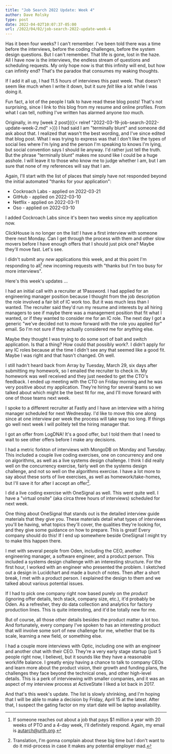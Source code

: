 ```yaml
---
title: "Job Search 2022 Update: Week 4"
author: Dave Rolsky
type: post
date: 2022-04-02T10:07:37-05:00
url: /2022/04/02/job-search-2022-update-week-4
---
```


Has it been four weeks? I can't remember. I've been told there was a time
before the interviews, before the coding challenges, before the system design
questions. But I can't remember. That life is gone, lost in the haze. All I
have now is the interviews, the endless stream of questions and scheduling
requests. My only hope now is that this infinity will end, but how can
infinity end? That's the paradox that consumes my waking thoughts.

If I add it all up, I had 11.5 hours of interviews this past week. That
doesn't seem like much when I write it down, but it sure _felt_ like a lot
while I was doing it.

Fun fact, a lot of the people I talk to have read these blog posts! That's not
surprising, since I link to this blog from my resume and online profiles. From
what I can tell, nothing I've written has alarmed anyone _too_ much.

Originally, in my [week 2 post]({{< relref
"2022-03-19-job-search-2022-update-week-2.md" >}}) I had said I am "terminally
blunt" and someone did ask about that. I realized that wasn't the best
wording, and I've since edited that blog post. What I was trying to express
was that I don't like the types of social lies where I'm lying and the person
I'm speaking to knows I'm lying, but social convention says I should lie
anyway. I'd rather just tell the truth. But the phrase "terminally blunt"
makes me sound like I could be a huge asshole. I will leave it to those who
know me to judge whether I am, but I am sure that none of my references will
say that I am.

Again, I'll start with the list of places that simply have not responded
beyond the initial automated "thanks for your application":

* Cockroach Labs - applied on 2022-03-21
* GitHub - applied on 2022-03-10
* Netflix - applied on 2022-03-11
* Oso - applied on 2022-03-10

I added Cockroach Labs since it's been two weeks since my application now.

ClickHouse is no longer on the list! I have a first interview with someone
there next Monday. Can I get through the process with them and other slow
movers before I have enough offers that I should just pick one? Maybe they'll
move fast. Let's see.

I didn't submit any _new_ applications this week, and at this point I'm
responding to all[^1] new incoming requests with "thanks but I'm too busy for
more interviews".

Here's this week's updates ...

I had an initial call with a recruiter at 1Password. I had applied for an
engineering manager position because I thought from the job description the
role involved a fair bit of IC work too. But it was much less than I
wanted. The recruiter said they'd run my resume and interests by all hiring
managers to see if maybe there was a management position that fit what I
wanted, or if they wanted to consider me for an IC role. The next day I got a
generic "we've decided not to move forward with the role you applied for"
email. So I'm not sure if they actually considered me for anything else.

Maybe they thought I was trying to do some sort of bait and switch
application. Is that a thing? How could that possibly work?. I didn't apply
for any IC roles because at the time I didn't see any that seemed like a good
fit. Maybe I was right and that hasn't changed. Oh well.

I still hadn't heard back from Array by Tuesday, March 29, six days after
submitting my homework, so I emailed the recruiter to check in. My homework
was well received and they just needed to get the CTO's feedback. I ended up
meeting with the CTO on Friday morning and he was very positive about my
application. They're hiring for several teams so we talked about which might
be the best fit for me, and I'll move forward with one of those teams next
week.

I spoke to a different recruiter at Fastly and I have an interview with a
hiring manager scheduled for next Wednesday. I'd like to move this one along
since at one interview per week the process will take way too long. If things
go well next week I will politely tell the hiring manager that.

I got an offer from LogDNA! It's a good offer, but I told them that I need to
wait to see other offers before I make any decisions.

I had a metric forkton of interviews with MongoDB on Monday and Tuesday. This
included a couple live coding exercises, one on concurrency and one on
algorithms, as well as a live systems design challenge. I think I did really
well on the concurrency exercise, fairly well on the systems design challenge,
and not so well on the algorithms exercise. I have a lot more to say about
these sorts of live exercises, as well as homework/take-homes, but I'll save
it for after I accept an offer[^2].

I did a live coding exercise with OneSignal as well. This went quite well. I
have a "virtual onsite" (aka circa three hours of interviews) scheduled for
next week.

One thing about OneSignal that stands out is the detailed interview guide
materials that they give you. These materials detail what types of interviews
you'll be having, what topics they'll cover, the qualities they're looking
for, and they give some guidance on how to prepare. This is great! Every
company should do this! If I end up somewhere beside OneSignal I might try to
make this happen there.

I met with several people from Oden, including the CEO, another engineering
manager, a software engineer, and a product person. This included a systems
design challenge with an interesting structure. For the first hour, I worked
with an engineer who presented the problem. I sketched out a design in
Lucidchart and made a bunch of notes. Then after a short break, I met with a
product person. I explained the design to them and we talked about various
potential issues.

If I had to pick one company right now based purely on the _product_ (ignoring
offer details, tech stack, company size, etc.), it'd probably be Oden. As a
refresher, they do data collection and analytics for factory production
lines. This is quite interesting, and it'd be totally new for me.

But of course, all those other details besides the product matter a lot
too. And fortunately, every company I've spoken to has an interesting product
that will involve some sort of new challenge for me, whether that be its
scale, learning a new field, or something else.

I had a couple more interviews with Optic, including one with an engineer and
another chat with their CEO. They're a very early stage startup (just 5 people
right now, I believe), but it sounds like they have a reasonable work/life
balance. I greatly enjoy having a chance to talk to company CEOs and learn
more about the product vision, their growth and funding plans, the challenges
they face beyond the technical ones, and other high-level details. This is a
perk of interviewing with smaller companies, and it was an aspect of my
interview process at ActiveState I liked a lot back in 2017.

And that's this week's update. The list is slowly shrinking, and I'm hoping
that I will be able to make a decision by Friday, April 15 at the
latest. After that, I suspect the gating factor on my start date will be
laptop availability.

[^1]: If someone reaches out about a job that pays $1 million a year with 20
    weeks of PTO and a 4-day week, I'll definitely respond. Again, my email is
    [autarch@urth.org](mailto:autarch@urth.org).

[^2]: Translation, I'm gonna complain about these big time but I don't want to
    do it mid-process in case it makes any potential employer mad.
